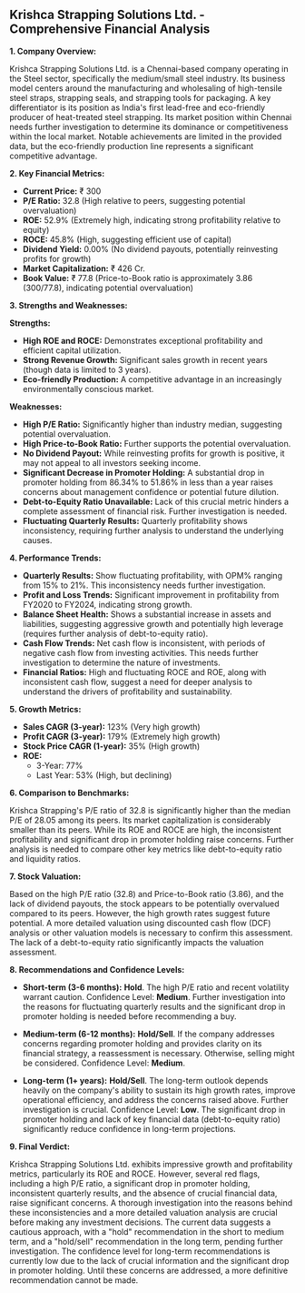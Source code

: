 ## Krishca Strapping Solutions Ltd. - Comprehensive Financial Analysis

**1. Company Overview:**

Krishca Strapping Solutions Ltd. is a Chennai-based company operating in the Steel sector, specifically the medium/small steel industry.  Its business model centers around the manufacturing and wholesaling of high-tensile steel straps, strapping seals, and strapping tools for packaging.  A key differentiator is its position as India's first lead-free and eco-friendly producer of heat-treated steel strapping.  Its market position within Chennai needs further investigation to determine its dominance or competitiveness within the local market.  Notable achievements are limited in the provided data, but the eco-friendly production line represents a significant competitive advantage.

**2. Key Financial Metrics:**

* **Current Price:** ₹ 300
* **P/E Ratio:** 32.8 (High relative to peers, suggesting potential overvaluation)
* **ROE:** 52.9% (Extremely high, indicating strong profitability relative to equity)
* **ROCE:** 45.8% (High, suggesting efficient use of capital)
* **Dividend Yield:** 0.00% (No dividend payouts, potentially reinvesting profits for growth)
* **Market Capitalization:** ₹ 426 Cr.
* **Book Value:** ₹ 77.8 (Price-to-Book ratio is approximately 3.86 (300/77.8), indicating potential overvaluation)


**3. Strengths and Weaknesses:**

**Strengths:**

* **High ROE and ROCE:**  Demonstrates exceptional profitability and efficient capital utilization.
* **Strong Revenue Growth:** Significant sales growth in recent years (though data is limited to 3 years).
* **Eco-friendly Production:**  A competitive advantage in an increasingly environmentally conscious market.


**Weaknesses:**

* **High P/E Ratio:**  Significantly higher than industry median, suggesting potential overvaluation.
* **High Price-to-Book Ratio:**  Further supports the potential overvaluation.
* **No Dividend Payout:**  While reinvesting profits for growth is positive, it may not appeal to all investors seeking income.
* **Significant Decrease in Promoter Holding:** A substantial drop in promoter holding from 86.34% to 51.86% in less than a year raises concerns about management confidence or potential future dilution.
* **Debt-to-Equity Ratio Unavailable:**  Lack of this crucial metric hinders a complete assessment of financial risk.  Further investigation is needed.
* **Fluctuating Quarterly Results:**  Quarterly profitability shows inconsistency, requiring further analysis to understand the underlying causes.


**4. Performance Trends:**

* **Quarterly Results:** Show fluctuating profitability, with OPM% ranging from 15% to 21%.  This inconsistency needs further investigation.
* **Profit and Loss Trends:**  Significant improvement in profitability from FY2020 to FY2024, indicating strong growth.
* **Balance Sheet Health:**  Shows a substantial increase in assets and liabilities, suggesting aggressive growth and potentially high leverage (requires further analysis of debt-to-equity ratio).
* **Cash Flow Trends:**  Net cash flow is inconsistent, with periods of negative cash flow from investing activities.  This needs further investigation to determine the nature of investments.
* **Financial Ratios:**  High and fluctuating ROCE and ROE, along with inconsistent cash flow, suggest a need for deeper analysis to understand the drivers of profitability and sustainability.


**5. Growth Metrics:**

* **Sales CAGR (3-year):** 123% (Very high growth)
* **Profit CAGR (3-year):** 179% (Extremely high growth)
* **Stock Price CAGR (1-year):** 35% (High growth)
* **ROE:**
    * 3-Year: 77%
    * Last Year: 53% (High, but declining)


**6. Comparison to Benchmarks:**

Krishca Strapping's P/E ratio of 32.8 is significantly higher than the median P/E of 28.05 among its peers.  Its market capitalization is considerably smaller than its peers.  While its ROE and ROCE are high, the inconsistent profitability and significant drop in promoter holding raise concerns.  Further analysis is needed to compare other key metrics like debt-to-equity ratio and liquidity ratios.


**7. Stock Valuation:**

Based on the high P/E ratio (32.8) and Price-to-Book ratio (3.86), and the lack of dividend payouts, the stock appears to be potentially overvalued compared to its peers.  However, the high growth rates suggest future potential.  A more detailed valuation using discounted cash flow (DCF) analysis or other valuation models is necessary to confirm this assessment.  The lack of a debt-to-equity ratio significantly impacts the valuation assessment.


**8. Recommendations and Confidence Levels:**

* **Short-term (3-6 months):** **Hold**.  The high P/E ratio and recent volatility warrant caution.  Confidence Level: **Medium**.  Further investigation into the reasons for fluctuating quarterly results and the significant drop in promoter holding is needed before recommending a buy.

* **Medium-term (6-12 months):** **Hold/Sell**.  If the company addresses concerns regarding promoter holding and provides clarity on its financial strategy, a reassessment is necessary.  Otherwise, selling might be considered. Confidence Level: **Medium**.

* **Long-term (1+ years):** **Hold/Sell**.  The long-term outlook depends heavily on the company's ability to sustain its high growth rates, improve operational efficiency, and address the concerns raised above.  Further investigation is crucial. Confidence Level: **Low**.  The significant drop in promoter holding and lack of key financial data (debt-to-equity ratio) significantly reduce confidence in long-term projections.


**9. Final Verdict:**

Krishca Strapping Solutions Ltd. exhibits impressive growth and profitability metrics, particularly its ROE and ROCE. However, several red flags, including a high P/E ratio, a significant drop in promoter holding, inconsistent quarterly results, and the absence of crucial financial data, raise significant concerns.  A thorough investigation into the reasons behind these inconsistencies and a more detailed valuation analysis are crucial before making any investment decisions.  The current data suggests a cautious approach, with a "hold" recommendation in the short to medium term, and a "hold/sell" recommendation in the long term, pending further investigation.  The confidence level for long-term recommendations is currently low due to the lack of crucial information and the significant drop in promoter holding.  Until these concerns are addressed, a more definitive recommendation cannot be made.
